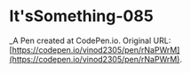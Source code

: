 # It'sSomething-085
 _A Pen created at CodePen.io. Original URL: [https://codepen.io/vinod2305/pen/rNaPWrM](https://codepen.io/vinod2305/pen/rNaPWrM).

 